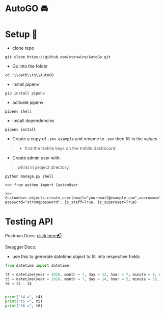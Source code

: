 # AutoGO 🚘


# Setup 🔧

- clone repo
```shell
git clone https://github.com/stenwire/AutoGo.git
```
- Go into the folder
```shell
cd :\\path\\to\\AutoGO
```
- install pipenv
```shell
pip install pipenv
```
- activate pipenv
```shell
pipenv shell
```
- install dependencies
```shell
pipenv install
```
- Create a copy of `.env.example` and rename to `.env` then fill in the values
>- find the treblle keys on the treblle dashboard

- Create admin user with:
> whilst in project directory
```shell
python manage.py shell

>>> from authme import CustomUser

>>> CustomUser.objects.create_user(email="youremail@example.com",username="johnDoe707", password="strongpassword", is_staff=True, is_superuser=True)
```

# Testing API

Postman Docs: [click here📬](https://documenter.getpostman.com/view/16596786/2s93zFXKTM)

Swagger Docs:

- use this to generate datetime object to fill into respective fields
```python
from datetime import datetime

t4 = datetime(year = 2018, month = 7, day = 12, hour = 7, minute = 9, second = 33)
t5 = datetime(year = 2018, month = 7, day = 14, hour = 5, minute = 55, second = 13)
t6 = t5 - t4


print("t4 =", t4)
print("t5 =", t5)
print("t6 =", t6)
```

